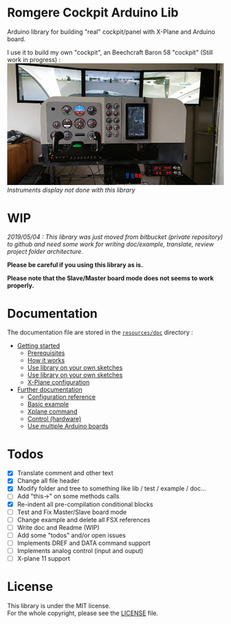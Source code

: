 # Romgere Cockpit Arduino Lib

Arduino library for building "real" cockpit/panel with X-Plane and Arduino board.

I use it to build my own "cockpit", an Beechcraft Baron 58 "cockpit" (Still work in progress) :
![My Beechcraft Baron 58 cockpit (WIP)](/resources/img/my_cockpit.jpg?raw=true)
*Instruments display not done with this library*

# WIP
*2019/05/04 :  This library was just moved from bitbucket (private repository) to github and need some work for writing doc/example, translate, review project folder architecture.*

**Please be careful if you using this library as is.**

**Please note that the Slave/Master board mode does not seems to work properly.**

# Documentation

The documentation file are stored in the [`resources/doc`](resources/doc/index.md) directory :

* [Getting started](resources/doc/index.md#getting-started)
  * [Prerequisites](resources/doc/index.md#prerequisites)
  * [How it works](resources/doc/index.md#how-it-works)
  * [Use library on your own sketches](resources/doc/index.md#use-library-on-your-own-sketches)
  * [Use library on your own sketches](resources/doc/index.md#use-library-on-your-own-sketches)
  * [X-Plane configuration](resources/doc/index.md#x-plane-configuration)
* [Further documentation](resources/doc/index.md#further-documentation)
  * [Configuration reference](resources/doc/1-configuration-reference.md)
  * [Basic example](resources/doc/2-basic-example.md)
  * [Xplane command](resources/doc/3-commands.md)
  * [Control (hardware)](resources/doc/4-controls.md)
  * [Use multiple Arduino boards](resources/doc/5-multiple-boards.md)

# Todos

- [x] Translate comment and other text
- [x] Change all file header
- [x] Modify folder and tree to something like lib / test / example / doc...
- [ ] Add "this->" on some methods calls
- [x] Re-indent all pre-compilation conditional blocks
- [ ] Test and Fix Master/Slave board mode
- [ ] Change example and delete all FSX references
- [ ] Write doc and Readme (WIP)
- [ ] Add some "todos" and/or open issues
- [ ] Implements DREF and DATA command support
- [ ] Implements analog control (input and ouput)
- [ ] X-plane 11 support

# License

This library is under the MIT license.  
For the whole copyright, please see the [LICENSE](LICENSE) file.
